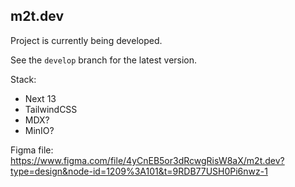 ## m2t.dev

Project is currently being developed.

See the `develop` branch for the latest version. 

Stack:
- Next 13
- TailwindCSS
- MDX?
- MinIO?

Figma file: https://www.figma.com/file/4yCnEB5or3dRcwgRisW8aX/m2t.dev?type=design&node-id=1209%3A101&t=9RDB77USH0Pi6nwz-1
